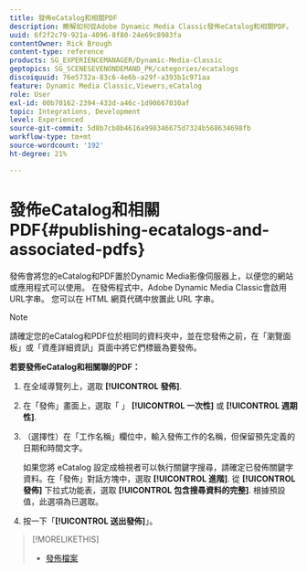 ```yaml
---
title: 發佈eCatalog和相關PDF
description: 瞭解如何從Adobe Dynamic Media Classic發佈eCatalog和相關PDF。
uuid: 6f2f2c79-921a-4096-8f80-24e69c8983fa
contentOwner: Rick Brough
content-type: reference
products: SG_EXPERIENCEMANAGER/Dynamic-Media-Classic
geptopics: SG_SCENESEVENONDEMAND_PK/categories/ecatalogs
discoiquuid: 76e5732a-83c6-4e6b-a29f-a393b1c971aa
feature: Dynamic Media Classic,Viewers,eCatalog
role: User
exl-id: 00b70162-2394-433d-a46c-1d90667030af
topic: Integrations, Development
level: Experienced
source-git-commit: 5d8b7cb8b4616a998346675d7324b568634698fb
workflow-type: tm+mt
source-wordcount: '192'
ht-degree: 21%

---
```


# 發佈eCatalog和相關PDF{#publishing-ecatalogs-and-associated-pdfs}

發佈會將您的eCatalog和PDF置於Dynamic Media影像伺服器上，以便您的網站或應用程式可以使用。 在發佈程式中，Adobe Dynamic Media Classic會啟用URL字串。 您可以在 HTML 網頁代碼中放置此 URL 字串。

>[!NOTE]
>
>請確定您的eCatalog和PDF位於相同的資料夾中，並在您發佈之前，在「瀏覽面板」或「資產詳細資訊」頁面中將它們標籤為要發佈。

**若要發佈eCatalog和相關聯的PDF：**

1. 在全域導覽列上，選取 **[!UICONTROL 發佈]**.
1. 在「發佈」畫面上，選取「 」 **[!UICONTROL 一次性]** 或 **[!UICONTROL 週期性]**.
1. （選擇性）在「工作名稱」欄位中，輸入發佈工作的名稱，但保留預先定義的日期和時間文字。

   如果您將 eCatalog 設定成檢視者可以執行關鍵字搜尋，請確定已發佈關鍵字資料。在「發佈」對話方塊中，選取 **[!UICONTROL 進階]**. 從 **[!UICONTROL 發佈]** 下拉式功能表，選取 **[!UICONTROL 包含搜尋資料的完整]**. 根據預設值，此選項為已選取。

1. 按一下「**[!UICONTROL 送出發佈]**」。

>[!MORELIKETHIS]
>
>* [發佈檔案](publishing-files.md)
